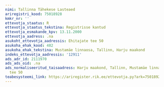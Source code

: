 ```yaml
---
nimi: Tallinna Tähekese Lasteaed
ariregistri_kood: 75018928
kmkr_nr: ''
ettevotja_staatus: R
ettevotja_staatus_tekstina: Registrisse kantud
ettevotja_esmakande_kpv: 13.11.2000
ettevotja_aadress: .na
asukoht_ettevotja_aadressis: Ehitajate tee 50
asukoha_ehak_kood: 482
asukoha_ehak_tekstina: Mustamäe linnaosa, Tallinn, Harju maakond
indeks_ettevotja_aadressis: '12911'
ads_adr_id: 2111970
ads_ads_oid: .na
ads_normaliseeritud_taisaadress: Harju maakond, Tallinn, Mustamäe linnaosa, Ehitajate
  tee 50
teabesysteemi_link: https://ariregister.rik.ee/ettevotja.py?ark=75018928&ref=rekvisiidid
---
```

